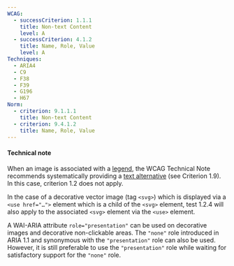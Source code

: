 ```yaml
---
WCAG:
  - successCriterion: 1.1.1
    title: Non-text Content
    level: A
  - successCriterion: 4.1.2
    title: Name, Role, Value
    level: A
Techniques:
  - ARIA4
  - C9
  - F38
  - F39
  - G196
  - H67
Norm:
  - criterion: 9.1.1.1
    title: Non-text Content
  - criterion: 9.4.1.2
    title: Name, Role, Value
---
```


#### Technical note

When an image is associated with a [legend](#legende-d-image), the WCAG Technical Note recommends systematically providing a [text alternative](#alternative-text-image) (see Criterion 1.9). In this case, criterion 1.2 does not apply.

In the case of a decorative vector image (tag `<svg>`) which is displayed via a `<use href="…">` element which is a child of the `<svg>` element, test 1.2.4 will also apply to the associated `<svg>` element via the `<use>` element.

A WAI-ARIA attribute `role="presentation"` can be used on decorative images and decorative non-clickable areas. The `"none"` role introduced in ARIA 1.1 and synonymous with the `"presentation"` role can also be used. However, it is still preferable to use the `"presentation"` role while waiting for satisfactory support for the `"none"` role.
